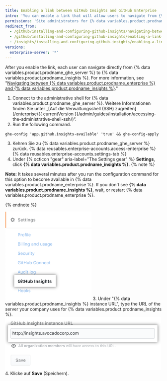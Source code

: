 ```yaml
---
title: Enabling a link between GitHub Insights and GitHub Enterprise
intro: 'You can enable a link that will allow users to navigate from {% data variables.product.prodname_ghe_server %} to {% data variables.product.prodname_insights %}.'
permissions: 'Site administrators for {% data variables.product.prodname_ghe_server %} can enable a link between {% data variables.product.prodname_ghe_server %} and {% data variables.product.prodname_insights %}.'
redirect_from:
  - /github/installing-and-configuring-github-insights/navigating-between-github-insights-and-github-enterprise
  - /github/installing-and-configuring-github-insights/enabling-a-link-between-github-insights-and-github-enterprise
  - /insights/installing-and-configuring-github-insights/enabling-a-link-between-github-insights-and-github-enterprise
versions:
  enterprise-server: '*'
---
```


After you enable the link, each user can navigate directly from {% data variables.product.prodname_ghe_server %} to {% data variables.product.prodname_insights %}. For more information, see "[Navigating between {% data variables.product.prodname_enterprise %} and {% data variables.product.prodname_insights %}](/insights/exploring-your-usage-of-github-enterprise/navigating-between-github-enterprise-and-github-insights)."

1. Connect to the administrative shell for {% data variables.product.prodname_ghe_server %}. Weitere Informationen finden Sie unter „[Auf die Verwaltungsshell (SSH) zugreifen](/enterprise/{{ currentVersion }}/admin/guides/installation/accessing-the-administrative-shell-ssh/)“.
2. Run the following command.
  ```shell
  ghe-config 'app.github.insights-available' 'true' && ghe-config-apply
  ```
3. Kehren Sie zu {% data variables.product.prodname_ghe_server %} zurück.
{% data reusables.enterprise-accounts.access-enterprise %}
{% data reusables.enterprise-accounts.settings-tab %}
7. Under {% octicon "gear" aria-label="The Settings gear" %} **Settings**, click **{% data variables.product.prodname_insights %}**.
  {% note %}

  **Note:** It takes several minutes after you run the configuration command for this option to become available in {% data variables.product.prodname_enterprise %}. If you don't see **{% data variables.product.prodname_insights %}**, wait, or restart {% data variables.product.prodname_enterprise %}.

  {% endnote %}

  ![{% data variables.product.prodname_insights %} tab](/assets/images/help/business-accounts/github-insights-tab.png)
3. Under "{% data variables.product.prodname_insights %} instance URL", type the URL of the server your company uses for {% data variables.product.prodname_insights %}. ![{% data variables.product.prodname_insights %} instance URL](/assets/images/help/business-accounts/insights-instance-url.png)
4. Klicke auf **Save** (Speichern).
